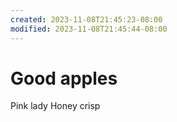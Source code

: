 ```yaml
---
created: 2023-11-08T21:45:23-08:00
modified: 2023-11-08T21:45:44-08:00
---
```


# Good apples

Pink lady
Honey crisp
